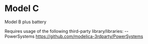 # Model C
Model B plus battery

Requires usage of the following third-party library/libraries:
--PowerSystems https://github.com/modelica-3rdparty/PowerSystems
